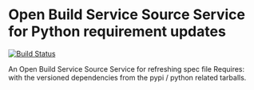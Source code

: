 # Open Build Service Source Service for Python requirement updates
[![Build Status](https://travis-ci.org/openSUSE/obs-service-python_requires.svg?branch=master)](https://travis-ci.org/openSUSE/obs-service-python_requires)

An Open Build Service Source Service for refreshing
spec file Requires: with the versioned dependencies from
the pypi / python related tarballs.

